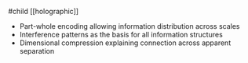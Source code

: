 #child [[holographic]]
- Part-whole encoding allowing information distribution across scales
- Interference patterns as the basis for all information structures
- Dimensional compression explaining connection across apparent separation